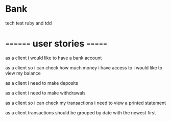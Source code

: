 # Bank
tech test ruby and tdd

# ------ user stories -----
as a client i would like to have a bank account 

as a client so i can check how much money i have access to i would like to view my balance

as a client i need to make deposits

as a client i need to make withdrawals

as a client so i can check my transactions i need to view a printed statement

as a client transactions should be grouped by date with the newest first 

